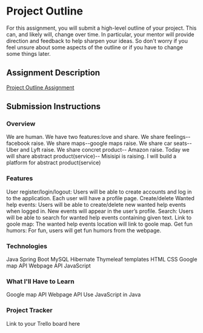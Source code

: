 # Project Outline
For this assignment, you will submit a high-level outline of your project. This can, and likely will, change over time. In particular, your mentor will provide direction and feedback to help sharpen your ideas. So don't worry if you feel unsure about some aspects of the outline or if you have to change some things later.

## Assignment Description
[Project Outline Assignment](https://education.launchcode.org/liftoff/modules/assignments/project-outline)

## Submission Instructions

### Overview
We are human. We have two features:love and share.
We share feelings--facebook raise.
We share maps--google maps raise.
We share car seats--Uber and Lyft raise.
We share concret product-- Amazon raise.
Today we will share abstract product(service)-- Misisipi is raising.
I will build a platform for abstract product(service)
### Features
User register/login/logout: Users will be able to create accounts and log in to the application. Each user will have a profile page.
Create/delete Wanted help events: Users will be able to create/delete new wanted help events when logged in. New events will appear in the user’s profile.
Search: Users will be able to search for wanted help events containing given text.
Link to goole map: The wanted help events location will link to goole map.
Get fun humors: For fun, users will get fun humors from the webpage.
### Technologies
Java
Spring Boot
MySQL
Hibernate
Thymeleaf templates
HTML
CSS
Google map API
Webpage API
JavaScript
### What I'll Have to Learn
Google map API
Webpage API
Use JavaScript in Java
### Project Tracker
Link to your Trello board here
